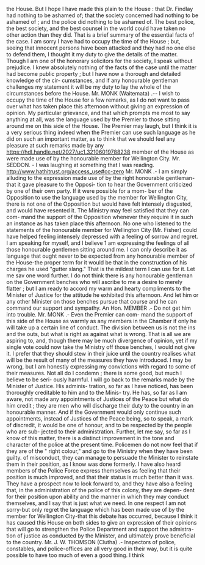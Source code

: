 the House. But I hope I have made this plain to the House : that Dr. Findlay had nothing to be ashamed of; that the society concerned had nothing to be ashamed of ; and the police did nothing to be ashamed of. The best police, the best society, and the best counsel in the world could have taken no other action than they did. That is a brief summary of the essential facts of the case. I am sorry I have had to occupy the time of the House ; but, seeing that innocent persons have been attacked and they had no one else to defend them, I thought it my duty to give the details of the matter. Though I am one of the honorary solicitors for the society, I speak without prejudice. I knew absolutely nothing of the facts of the case until the matter had become public property ; but I have now a thorough and detailed knowledge of the cir- cumstances, and if any honourable gentleman challenges my statement it will be my duty to lay the whole of the circumstances before the House. Mr. MONK (Waitemata) .-- I wish to occupy the time of the House for a few remarks, as I do not want to pass over what has taken place this afternoon without giving an expression of opinion. My particular grievance, and that which prompts me most to say anything at all, was the language used by the Premier to those sitting around me on this side of the House. The Premier may laugh, but I think it is a very serious thing indeed when the Premier can use such language as he did on such an important matter, as to think that we should feel any pleasure at such remarks made by any https://hdl.handle.net/2027/uc1.32106019788238 member of the House as were made use of by the honourable member for Wellington City. Mr. SEDDON. - I was laughing at something that I was reading. http://www.hathitrust.org/access_use#cc-zero Mr. MONK .- I am simply alluding to the expression made use of by the right honourable gentleman-that it gave pleasure to the Opposi- tion to hear the Government criticized by one of their own party. If it were possible for a mom- ber of the Opposition to use the language used by the member for Wellington City, there is not one of the Opposition but would have felt intensely disgusted, and would have resented it. The Ministry may feel satisfied that they can com- mand the support of the Opposition whenever they require it in such an instance as has taken place this afternoon. No one who listened to the statements of the honourable member for Wellington City (Mr. Fisher) could have helped feeling intensely depressed with a feeling of sorrow and regret. I am speaking for myself, and I believe 1 am expressing the feelings of all those honourable gentlemen sitting around me. I can only describe it as language that ought never to be expected from any honourable member of the House-the proper term for it would be that in the construction of his charges he used "gutter slang." That is the mildest term I can use for it. Let me sav one word further. I do not think there is any honourable gentleman on the Government benches who will ascribe to me a desire to merely flatter ; but I am ready to accord my warm and hearty compliments to the Minister of Justice for the attitude he exhibited this afternoon. And let him or any other Minister on those benches pursue that course and he can command our support and sympathy. An Hon. MEMBER .- Do not get him into trouble. Mr. MONK .- Even the Premier can com- mand the support of this side of the House as warmly as any members in the Chamber if only he will take up a certain line of conduct. The division between us is not the ins and the outs, but what is right as against what is wrong. That is all we are aspiring to, and, though there may be much divergence of opinion, yet if my single vote could now take the Ministry off those benches, I would not give it. I prefer that they should stew in their juice until the country realises what will be the result of many of the measures they have introduced. I may be wrong, but I am honestly expressing my convictions with regard to some of their measures. Not all do I condemn ; there is some good, but much I believe to be seri- ously harmful. I will go back to the remarks made by the Minister of Justice. His adminis- tration, so far as I have noticed, has been thoroughly creditable to him and to the Minis- try. He has, so far as I am aware, not made any appointments of Justices of the Peace but what do him credit ; they are men who will discharge their duty to the country in an honourable manner. And if the Government would only continue such appointments, instead of Justices of the Peace being, so to speak, a mark of discredit, it would be one of honour, and to be respected by the people who are sub- jected to their administration. Further, let me say, so far as I know of this matter, there is a distinct improvement in the tone and character of the police at the present time. Policemen do not now feel that if they are of the " right colour," and go to the Ministry when they have been guilty. of misconduct, they can manage to persuade the Minister to reinstate them in their position, as I know was done formerly. I have also heard members of the Police Force express themselves as feeling that their position is much improved, and that their status is much better than it was. They have a prospect now to look forward to, and they have also a feeling that, in the administration of the police of this colony, they are depen- dent for their position upon ability and the manner in which they may conduct themselves, and I say that is just what we need. In one respect I am not sorry-but only regret the language which has been made use of by the member for Wellington City-that this debate has occurred, because I think it has caused this House on both sides to give an expression of their opinions that will go to strengthen the Police Department and support the admistra- tion of justice as conducted by the Minister, and ultimately prove beneficial to the country. Mr. J. W. THOMSON (Clutha) .- Inspectors of police, constables, and police-offices are all very good in their way, but it is quite possible to have too much of even a good thing. I think 